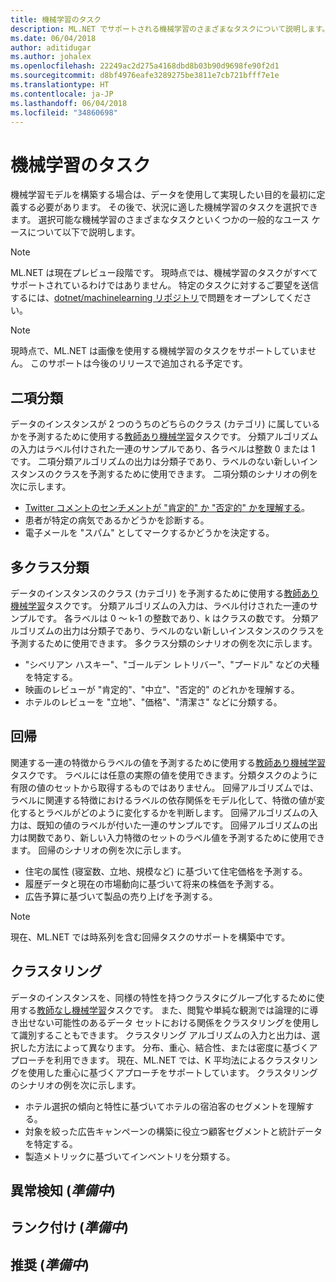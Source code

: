 ```yaml
---
title: 機械学習のタスク
description: ML.NET でサポートされる機械学習のさまざまなタスクについて説明します。
ms.date: 06/04/2018
author: aditidugar
ms.author: johalex
ms.openlocfilehash: 22249ac2d275a4168dbd8b03b90d9698fe90f2d1
ms.sourcegitcommit: d8bf4976eafe3289275be3811e7cb721bfff7e1e
ms.translationtype: HT
ms.contentlocale: ja-JP
ms.lasthandoff: 06/04/2018
ms.locfileid: "34860698"
---
```

# <a name="machine-learning-tasks"></a>機械学習のタスク

機械学習モデルを構築する場合は、データを使用して実現したい目的を最初に定義する必要があります。 その後で、状況に適した機械学習のタスクを選択できます。 選択可能な機械学習のさまざまなタスクといくつかの一般的なユース ケースについて以下で説明します。 

> [!NOTE]
> ML.NET は現在プレビュー段階です。 現時点では、機械学習のタスクがすべてサポートされているわけではありません。 特定のタスクに対するご要望を送信するには、[dotnet/machinelearning リポジトリ](https://github.com/dotnet/machinelearning/issues)で問題をオープンしてください。

> [!NOTE]
> 現時点で、ML.NET は画像を使用する機械学習のタスクをサポートしていません。 このサポートは今後のリリースで追加される予定です。 

## <a name="binary-classification"></a>二項分類

データのインスタンスが 2 つのうちのどちらのクラス (カテゴリ) に属しているかを予測するために使用する[教師あり機械学習](glossary.md#supervised-machine-learning)タスクです。 分類アルゴリズムの入力はラベル付けされた一連のサンプルであり、各ラベルは整数 0 または 1 です。 二項分類アルゴリズムの出力は分類子であり、ラベルのない新しいインスタンスのクラスを予測するために使用できます。 二項分類のシナリオの例を次に示します。

* [Twitter コメントのセンチメントが "肯定的" か "否定的" かを理解する](../tutorials/sentiment-analysis.md)。
* 患者が特定の病気であるかどうかを診断する。
* 電子メールを "スパム" としてマークするかどうかを決定する。

## <a name="multi-class-classification"></a>多クラス分類

データのインスタンスのクラス (カテゴリ) を予測するために使用する[教師あり機械学習](glossary.md#supervised-machine-learning)タスクです。 分類アルゴリズムの入力は、ラベル付けされた一連のサンプルです。 各ラベルは 0 ～ k-1 の整数であり、k はクラスの数です。 分類アルゴリズムの出力は分類子であり、ラベルのない新しいインスタンスのクラスを予測するために使用できます。 多クラス分類のシナリオの例を次に示します。

* "シベリアン ハスキー"、"ゴールデン レトリバー"、"プードル" などの犬種を特定する。
* 映画のレビューが "肯定的"、"中立"、"否定的" のどれかを理解する。
* ホテルのレビューを "立地"、"価格"、"清潔さ" などに分類する。

## <a name="regression"></a>回帰

関連する一連の特徴からラベルの値を予測するために使用する[教師あり機械学習](glossary.md#supervised-machine-learning)タスクです。 ラベルには任意の実際の値を使用できます。分類タスクのように有限の値のセットから取得するものではありません。 回帰アルゴリズムでは、ラベルに関連する特徴におけるラベルの依存関係をモデル化して、特徴の値が変化するとラベルがどのように変化するかを判断します。 回帰アルゴリズムの入力は、既知の値のラベルが付いた一連のサンプルです。 回帰アルゴリズムの出力は関数であり、新しい入力特徴のセットのラベル値を予測するために使用できます。 回帰のシナリオの例を次に示します。

* 住宅の属性 (寝室数、立地、規模など) に基づいて住宅価格を予測する。
* 履歴データと現在の市場動向に基づいて将来の株価を予測する。
* 広告予算に基づいて製品の売り上げを予測する。

> [!NOTE]
> 現在、ML.NET では時系列を含む回帰タスクのサポートを構築中です。

## <a name="clustering"></a>クラスタリング

データのインスタンスを、同様の特性を持つクラスタにグループ化するために使用する[教師なし機械学習](glossary.md#unsupervised-machine-learning)タスクです。 また、閲覧や単純な観測では論理的に導き出せない可能性のあるデータ セットにおける関係をクラスタリングを使用して識別することもできます。 クラスタリング アルゴリズムの入力と出力は、選択した方法によって異なります。 分布、重心、結合性、または密度に基づくアプローチを利用できます。 現在、ML.NET では、K 平均法によるクラスタリングを使用した重心に基づくアプローチをサポートしています。 クラスタリングのシナリオの例を次に示します。

* ホテル選択の傾向と特性に基づいてホテルの宿泊客のセグメントを理解する。
* 対象を絞った広告キャンペーンの構築に役立つ顧客セグメントと統計データを特定する。
* 製造メトリックに基づいてインベントリを分類する。

## <a name="anomaly-detection-coming-soon"></a>異常検知 (*準備中*)

## <a name="ranking-coming-soon"></a>ランク付け (*準備中*)

## <a name="recommendation-coming-soon"></a>推奨 (*準備中*)

